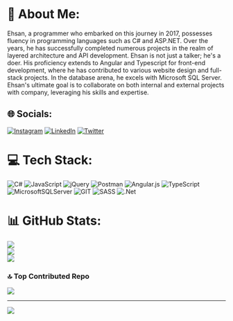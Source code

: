 # 💫 About Me:
Ehsan, a programmer who embarked on this journey in 2017, possesses fluency in programming languages such as C# and ASP.NET. Over the years, he has successfully completed numerous projects in the realm of layered architecture and API development. Ehsan is not just a talker; he's a doer. His proficiency extends to Angular and Typescript for front-end development, where he has contributed to various website design and full-stack projects. In the database arena, he excels with Microsoft SQL Server. Ehsan's ultimate goal is to collaborate on both internal and external projects with company, leveraging his skills and expertise.


## 🌐 Socials:
[![Instagram](https://img.shields.io/badge/Instagram-%23E4405F.svg?logo=Instagram&logoColor=white)](https://instagram.com/eh_business) [![LinkedIn](https://img.shields.io/badge/LinkedIn-%230077B5.svg?logo=linkedin&logoColor=white)](https://linkedin.com/in/ehsan-nojaba-8582b1294) [![Twitter](https://img.shields.io/badge/Twitter-%231DA1F2.svg?logo=Twitter&logoColor=white)](https://twitter.com/EHNOJABA) 

# 💻 Tech Stack:
![C#](https://img.shields.io/badge/c%23-%23239120.svg?style=for-the-badge&logo=c-sharp&logoColor=white) ![JavaScript](https://img.shields.io/badge/javascript-%23323330.svg?style=for-the-badge&logo=javascript&logoColor=%23F7DF1E) ![jQuery](https://img.shields.io/badge/jquery-%230769AD.svg?style=for-the-badge&logo=jquery&logoColor=white) ![Postman](https://img.shields.io/badge/Postman-FF6C37?style=for-the-badge&logo=postman&logoColor=white) ![Angular.js](https://img.shields.io/badge/angular.js-%23E23237.svg?style=for-the-badge&logo=angularjs&logoColor=white) ![TypeScript](https://img.shields.io/badge/typescript-%23007ACC.svg?style=for-the-badge&logo=typescript&logoColor=white) ![MicrosoftSQLServer](https://img.shields.io/badge/Microsoft%20SQL%20Server-CC2927?style=for-the-badge&logo=microsoft%20sql%20server&logoColor=white) ![GIT](https://img.shields.io/badge/Git-fc6d26?style=for-the-badge&logo=git&logoColor=white) ![SASS](https://img.shields.io/badge/SASS-hotpink.svg?style=for-the-badge&logo=SASS&logoColor=white) ![.Net](https://img.shields.io/badge/.NET-5C2D91?style=for-the-badge&logo=.net&logoColor=white)
# 📊 GitHub Stats:
![](https://github-readme-stats.vercel.app/api?username=ehsan-nojaba&theme=dark&hide_border=false&include_all_commits=false&count_private=false)<br/>
![](https://github-readme-streak-stats.herokuapp.com/?user=ehsan-nojaba&theme=dark&hide_border=false)<br/>
![](https://github-readme-stats.vercel.app/api/top-langs/?username=ehsan-nojaba&theme=dark&hide_border=false&include_all_commits=false&count_private=false&layout=compact)

### 🔝 Top Contributed Repo
![](https://github-contributor-stats.vercel.app/api?username=ehsan-nojaba&limit=5&theme=dark&combine_all_yearly_contributions=true)

---
[![](https://visitcount.itsvg.in/api?id=ehsan-nojaba&icon=2&color=0)](https://visitcount.itsvg.in)

<!-- Proudly created with GPRM ( https://gprm.itsvg.in ) -->
